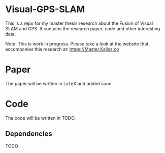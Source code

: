 # Visual-GPS-SLAM
This is a repo for my master thesis research about the Fusion of Visual SLAM and GPS. It contains the research paper, code and other interesting data.

Note: This is work in progress. Please take a look at the website that accompanies this research at:
https://Master.Kalisz.co

# Paper
The paper will be written in LaTeX and added soon.

# Code
The code will be written in TODO.

## Dependencies
TODO
